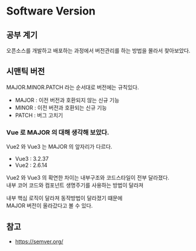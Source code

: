 # Software Version

## 공부 계기

오픈소스를 개발하고 배포하는 과정에서 버전관리를 하는 방법을 몰라서 찾아보았다.

## 시맨틱 버전

MAJOR.MINOR.PATCH 라는 순서대로 버전에는 규칙있다.

-   MAJOR : 이전 버전과 호환되지 않는 신규 기능
-   MINOR : 이전 버전과 호환되는 신규 기능
-   PATCH : 버그 고치기

### Vue 로 MAJOR 의 대해 생각해 보았다.

Vue2 와 Vue3 는 MAJOR 의 앞자리가 다르다.

-   Vue3 : 3.2.37
-   Vue2 : 2.6.14

Vue2 와 Vue3 의 확연한 차이는 내부구조와 코드스타일이 전부 달라졌다.  
내부 코어 코드와 컴포넌트 생명주기를 사용하는 방법이 달라져

내부 핵심 로직이 달라져 동작방법이 달라졌기 떄문에  
MAJOR 버전이 올라갔다고 볼 수 있다.

## 참고

-   https://semver.org/

